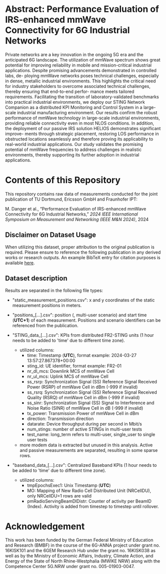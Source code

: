# Abstract: Performance Evaluation of IRS-enhanced mmWave Connectivity for 6G Industrial Networks
Private networks are a key innovation in the ongoing 5G era and the anticipated 6G landscape. The utilization of mmWave spectrum shows great potential for improving reliability in mobile and mission-critical industrial applications. Despite promising advancements demonstrated in controlled labs, de- ploying mmWave networks poses technical challenges, especially in dense, metallic industrial environments. This highlights the critical need for industry stakeholders to overcome associated technical challenges, thereby ensuring that end-to-end perfor- mance meets tailored requirements. Facilitating the transition of laboratory-validated benchmarks into practical industrial environments, we deploy our STING Network Companion as a distributed KPI Monitoring and Control System in a large- scale industrial manufacturing environment. Our results confirm the robust performance of mmWave technology in large-scale industrial environments, providing reliable connectivity even in most NLOS conditions. In addition, the deployment of our passive IRS solution HELIOS demonstrates significant improve- ments through strategic placement, restoring LOS performance in obstructed locations seamlessly and therefore proving its applicability to real-world industrial applications. Our study validates the promising potential of mmWave frequencies to address challenges in realistic environments, thereby supporting its further adoption in industrial applications.

# Contents of this Repository
This repository contains raw data of measurements conducted for the joint publication of TU Dortmund, Ericsson GmbH and Fraunhofer IPT: 

M. Danger et al., “Performance Evaluation of IRS-enhanced mmWave Connectivity for 6G Industrial Networks,” *2024 IEEE International Symposium on Measurement and Networking (IEEE M&N 2024)*, 2024

## Disclaimer on Dataset Usage 
When utilizing this dataset, proper attribution to the original publication is required. Please ensure to reference the following publication in any derived works or research outputs. An example BibTeX entry for citation purposes is available [here](TUDo_Industrial_mmWave.bib).

## Dataset description
Results are separated in the following file types:
- "static_measurement_positions.csv": x and y coordinates of the static measurement positions in meters.
- "positions_[...].csv": position (, multi-user scenario) and start time (**UTC+1**) of each measurement. Positions and scenario identifiers can be referenced from the publication. 
- "STING_data_[...].csv": KPIs from distributed FR2-STING units (1 hour needs to be added to 'time' due to different time zone).
  - utilized columns: 
    - time: Timestamp (**UTC**), format example: 2024-03-27 13:57:27.867378+00:00
    - sting_id: UE identifier, format example: FR2-01
    - nr_dl_mcs: Downlink MCS of mmWave Cell
    - nr_ul_mcs: Uplink MCS of mmWave Cell
    - ss_rsrp: Synchronization Signal (SS) Reference Signal Received Power (RSRP) of mmWave Cell in dBm (-999 if invalid)
    - ss_rsrq: Synchronization Signal (SS) Reference Signal Received Quality (RSRQ) of mmWave Cell in dBm (-999 if invalid)
    - ss_sinr: Synchronization Signal (SS) Signal to Interference and Noise Ratio (SINR) of mmWave Cell in dB (-999 if invalid)
    - tx_power: Transmission Power of mmWave Cell in dBm
    - direction: Transmission direction
    - datarate: Device throughput during per second in Mbit/s
    - num_stings: number of active STINGs in multi-user tests
    - test_name: long_term refers to multi-user, single_user to single user tests 
  - more modem data is extracted but unused in this analysis. Active and passive measurements are separated, resulting in some sparse rows. 

- "baseband_data_[...].csv": Centralized Baseband KPIs (1 hour needs to be added to 'time' due to different time zone).
  - utilized columns: 
    - tmpEpochsExec1: Unix Timestamp (**UTC**) 
    - MO: Mapping of New Radio Cell Distributed Unit (NRCellDU), only NRCellDU=1 rows are valid
    - pmRadioServingBeamDlDistr: Counter of activity per BeamID (Index). Activity is added from timestep to timestep until rollover.
      
# Acknowledgement
This work has been funded by the German Federal Ministry of Education and Research (BMBF) in the course of the 6G-ANNA project under grant no. 16KISK101 and the 6GEM Research Hub under the grant no. 16KISK038 as well as by the Ministry of Economic Affairs, Industry, Climate Action, and Energy of the State of North Rhine-Westphalia (MWIKE NRW) along with the Competence Center 5G.NRW under grant no. 005-01903-0047.

